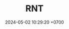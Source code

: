 ---
layout: liga-indigo-team
permalink: /team/:title.html
categories:  ROCT BRONCE
maincover: /assets/logos/DARK.png
puntosLJMAYO24:
date: 2024-05-02 10:29:20 +0700
title: RNT
route: /liga-indigo
tag: johto042024
color: black
puntosLJ202404: 12
grupo: sur
background: '#F16C38'

cover: /assets/backCard.png
team: RNT DARK
ID: DARK
puntos: 9
pj: 5

---